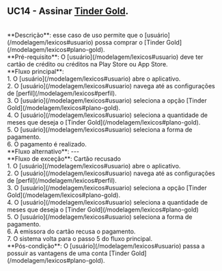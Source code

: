 ## UC14 - Assinar [Tinder Gold](/modelagem/lexicos#plano-gold).

<br />
**Descrição**: esse caso de uso permite que o [usuário](/modelagem/lexicos#usuario) possa comprar o [Tinder Gold](/modelagem/lexicos#plano-gold).

<br />
**Pré-requisito**: O [usuário](/modelagem/lexicos#usuario) deve ter cartão de crédito ou créditos na Play Store ou App Store.

<br />
**Fluxo principal**:
<br /> 1. O [usuário](/modelagem/lexicos#usuario) abre o aplicativo.
<br /> 2. O [usuário](/modelagem/lexicos#usuario) navega até as configurações de [perfil](/modelagem/lexicos#perfil).
<br /> 3. O [usuário](/modelagem/lexicos#usuario) seleciona a opção [Tinder Gold](/modelagem/lexicos#plano-gold).
<br /> 4. O [usuário](/modelagem/lexicos#usuario) seleciona a quantidade de meses que deseja o [Tinder Gold](/modelagem/lexicos#plano-gold).
<br /> 5. O [usuário](/modelagem/lexicos#usuario) seleciona a forma de pagamento.
<br /> 6. O pagamento é realizado.

<br />
**Fluxo alternativo**: ---

<br />
**Fluxo de exceção**: Cartão recusado
<br /> 1. O [usuário](/modelagem/lexicos#usuario) abre o aplicativo.
<br /> 2. O [usuário](/modelagem/lexicos#usuario) navega até as configurações de [perfil](/modelagem/lexicos#perfil).
<br /> 3. O [usuário](/modelagem/lexicos#usuario) seleciona a opção [Tinder Gold](/modelagem/lexicos#plano-gold).
<br /> 4. O [usuário](/modelagem/lexicos#usuario) seleciona a quantidade de meses que deseja o [Tinder Gold](/modelagem/lexicos#plano-gold)
<br /> 5. O [usuário](/modelagem/lexicos#usuario) seleciona a forma de pagamento.
<br /> 6. A emissora do cartão recusa o pagamento.
<br /> 7. O sistema volta para o passo 5 do fluxo principal.

<br />
**Pós-condição**: O [usuário](/modelagem/lexicos#usuario) passa a possuir as vantagens de uma conta [Tinder Gold](/modelagem/lexicos#plano-gold).
